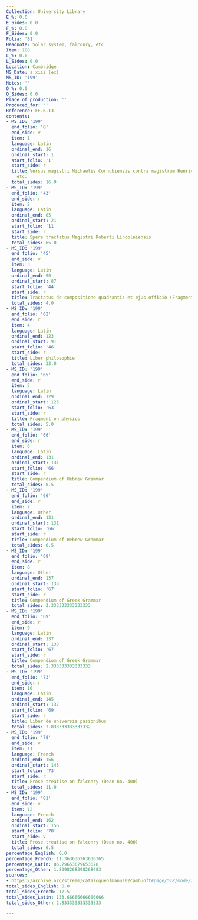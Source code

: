 ```yaml
---
Collection: University Library
E_%: 0.0
E_Sides: 0.0
F_%: 0.0
F_Sides: 0.0
Folia: '81'
Headnote: Solar system, falconry, etc.
Item: 188
L_%: 0.0
L_Sides: 0.0
Location: Cambridge
MS_Date: s.xiii (ex)
MS_ID: '199'
Notes: ''
O_%: 0.0
O_Sides: 0.0
Place_of_production: ''
Produced_for: ''
Reference: FF.6.13
contents:
- MS_ID: '199'
  end_folio: '8'
  end_side: v
  item: 1
  language: Latin
  ordinal_end: 16
  ordinal_start: 1
  start_folio: '1'
  start_side: r
  title: Versus magistri Michaelis Cornubiensis contra magistrum Henricum Abricensem
    etc.
  total_sides: 16.0
- MS_ID: '199'
  end_folio: '43'
  end_side: r
  item: 2
  language: Latin
  ordinal_end: 85
  ordinal_start: 21
  start_folio: '11'
  start_side: r
  title: Spere tractatus Magistri Roberti Lincolniensis
  total_sides: 65.0
- MS_ID: '199'
  end_folio: '45'
  end_side: v
  item: 3
  language: Latin
  ordinal_end: 90
  ordinal_start: 87
  start_folio: '44'
  start_side: r
  title: Tractatus de compositione quadrantis et ejus officio (Fragment)
  total_sides: 4.0
- MS_ID: '199'
  end_folio: '62'
  end_side: r
  item: 4
  language: Latin
  ordinal_end: 123
  ordinal_start: 91
  start_folio: '46'
  start_side: r
  title: Liber philosophie
  total_sides: 33.0
- MS_ID: '199'
  end_folio: '65'
  end_side: r
  item: 5
  language: Latin
  ordinal_end: 129
  ordinal_start: 125
  start_folio: '63'
  start_side: r
  title: Fragment on physics
  total_sides: 5.0
- MS_ID: '199'
  end_folio: '66'
  end_side: r
  item: 6
  language: Latin
  ordinal_end: 131
  ordinal_start: 131
  start_folio: '66'
  start_side: r
  title: Compendium of Hebrew Grammar
  total_sides: 0.5
- MS_ID: '199'
  end_folio: '66'
  end_side: r
  item: 7
  language: Other
  ordinal_end: 131
  ordinal_start: 131
  start_folio: '66'
  start_side: r
  title: Compendium of Hebrew Grammar
  total_sides: 0.5
- MS_ID: '199'
  end_folio: '69'
  end_side: r
  item: 8
  language: Other
  ordinal_end: 137
  ordinal_start: 133
  start_folio: '67'
  start_side: r
  title: Compendium of Greek Grammar
  total_sides: 2.333333333333333
- MS_ID: '199'
  end_folio: '69'
  end_side: r
  item: 9
  language: Latin
  ordinal_end: 137
  ordinal_start: 133
  start_folio: '67'
  start_side: r
  title: Compendium of Greek Grammar
  total_sides: 2.333333333333333
- MS_ID: '199'
  end_folio: '73'
  end_side: r
  item: 10
  language: Latin
  ordinal_end: 145
  ordinal_start: 137
  start_folio: '69'
  start_side: r
  title: Liber de universis pasionibus
  total_sides: 7.833333333333332
- MS_ID: '199'
  end_folio: '78'
  end_side: v
  item: 11
  language: French
  ordinal_end: 156
  ordinal_start: 145
  start_folio: '73'
  start_side: r
  title: Prose treatise on falconry (Dean no. 400)
  total_sides: 11.0
- MS_ID: '199'
  end_folio: '81'
  end_side: v
  item: 12
  language: French
  ordinal_end: 162
  ordinal_start: 156
  start_folio: '78'
  start_side: v
  title: Prose treatise on falconry (Dean no. 400)
  total_sides: 6.5
percentage_English: 0.0
percentage_French: 11.363636363636365
percentage_Latin: 86.79653679653678
percentage_Other: 1.8398268398268403
sources:
- https://archive.org/stream/catalogueofmanus02cambuoft#page/518/mode/2up
total_sides_English: 0.0
total_sides_French: 17.5
total_sides_Latin: 133.66666666666666
total_sides_Other: 2.833333333333333

---
```

